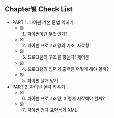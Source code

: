 
## Chapter별 Check List
- PART 1. 파이썬 기본 문법 익히기
   - [x] 1. 파이썬이란 무엇인가?
   - [x] 2. 파이썬 프로그래밍의 기초, 자료형
   - [x] 3. 프로그램의 구조를 쌓는다! 제어문
   - [x] 4. 프로그램의 입력과 출력은 어떻게 해야 할까?
   - [x] 5. 파이썬 날개 달기
- PART 2. 파이썬 실력 키우기
   - [x] 6. 파이썬 프로그래밍, 어떻게 시작해야 할까?
   - [x] 7. 파이썬 정규 표현식과 XML
